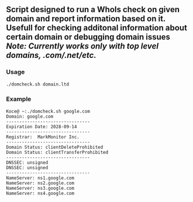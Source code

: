 Script designed to run a WhoIs check on given domain and report information based on it. Usefull for checking additonal information about certain domain or debugging domain issues
<br >*Note: Currently works only with top level domains, .com/.net/etc.*
---
### Usage
```bash
./domcheck.sh domain.ltd
```
### Example
```
Koce@ ~:./domcheck.sh google.com
Domain: google.com
--------------------------------
Expiration Date: 2028-09-14
--------------------------------
Registrar:  MarkMonitor Inc.
--------------------------------
Domain Status: clientDeleteProhibited
Domain Status: clientTransferProhibited
--------------------------------
DNSSEC: unsigned
DNSSEC: unsigned
--------------------------------
NameServer: ns1.google.com
NameServer: ns2.google.com
NameServer: ns3.google.com
NameServer: ns4.google.com
```
